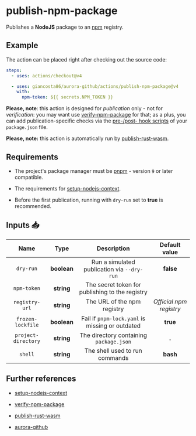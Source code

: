 # publish-npm-package

Publishes a **NodeJS** package to an [npm](https://www.npmjs.com/) registry.

## Example

The action can be placed right after checking out the source code:

```yaml
steps:
  - uses: actions/checkout@v4

  - uses: giancosta86/aurora-github/actions/publish-npm-package@v4
    with:
      npm-token: ${{ secrets.NPM_TOKEN }}
```

**Please, note**: this action is designed for _publication_ only - not for _verification_: you may want use [verify-npm-package](../verify-npm-package/README.md) for that; as a plus, you can add publication-specific checks via the [pre-/post- hook scripts](https://docs.npmjs.com/cli/v10/using-npm/scripts) of your `package.json` file.

**Please, note:** this action is automatically run by [publish-rust-wasm](../publish-rust-wasm/README.md).

## Requirements

- The project's package manager must be [pnpm](https://pnpm.io/) - version `9` or later compatible.

- The requirements for [setup-nodejs-context](../setup-nodejs-context/README.md).

- Before the first publication, running with `dry-run` set to **true** is recommended.

## Inputs 📥

|        Name         |    Type     |                   Description                   |      Default value      |
| :-----------------: | :---------: | :---------------------------------------------: | :---------------------: |
|      `dry-run`      | **boolean** |   Run a simulated publication via `--dry-run`   |        **false**        |
|     `npm-token`     | **string**  | The secret token for publishing to the registry |                         |
|   `registry-url`    | **string**  |           The URL of the npm registry           | _Official npm registry_ |
|  `frozen-lockfile`  | **boolean** | Fail if `pnpm-lock.yaml` is missing or outdated |        **true**         |
| `project-directory` | **string**  |     The directory containing `package.json`     |          **.**          |
|       `shell`       | **string**  |         The shell used to run commands          |        **bash**         |

## Further references

- [setup-nodejs-context](../setup-nodejs-context/README.md)

- [verify-npm-package](../verify-npm-package/README.md)

- [publish-rust-wasm](../publish-rust-wasm/README.md)

- [aurora-github](../../README.md)
